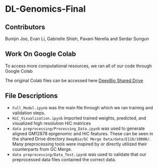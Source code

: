 # DL-Genomics-Final

## Contributors 
Bumjin Joo, Evan Li, Gabrielle Shieh, Pavani Nerella and Serdar Sungun

## Work On Google Colab
To access more computational resources, we ran all of our code through Google Colab

The original Colab files can be accessed here [DeepBio Shared Drive](https://drive.google.com/drive/u/1/folders/0ADcLAXM-v32wUk9PVA)

## File Descriptions
* `Full_Model.ipynb` was the main file through which we ran training and validation steps. 
* `HiC_Visualization.ipynb` imported trained weights, predicted, and visualized high resolution HiC matrices
* `data preprocessing/Processing_Data.ipynb` was used to generate aligned GM12878 epigenomic and HiC features. These can be seen in the shared Drive directory `DeepBio/GC Merge Data/data/E116/10000/`. Many preprocessing tools were inspired by or directly utilized their counterparts from GC Merge.
* `data preprocessing/Data_Test.ipynb` was used to validate that our preprocessed data files contained the correct data.
